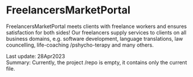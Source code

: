 # FreelancersMarketPortal
FreelancersMarketPortal meets clients with freelance workers and ensures satisfaction for both sides! Our freelancers supply services to clients on all business domains, e.g. software development, language translations, law councelling, life-coaching /pshycho-terapy and many others.

Last update: 28Apr2023  
Summary:     Currently, the project /repo is empty, it contains only the current file.
